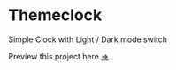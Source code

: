 # Themeclock
Simple Clock with Light / Dark mode switch

Preview this project here [=>](https://joker-bat.github.io/themeclock/)
